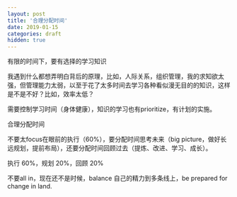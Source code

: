 ```yaml
---
layout: post
title: '合理分配时间'
date: 2019-01-15
categories: draft
hidden: true
---
```


有限的时间下，要有选择的学习知识

我遇到什么都想弄明白背后的原理，比如，人际关系，组织管理，我的求知欲太强，但管理能力太弱，以至于花了太多时间去学习各种看似漫无目的的知识，这样是不是不好？比如，效率太低？

需要控制学习时间（身体健康），知识的学习也有prioritize，有计划的实施。

合理分配时间

不要太focus在眼前的执行（60%），要分配时间思考未来（big picture，做好长远规划，提前布局），还要分配时间回顾过去（提炼、改进、学习、成长）。 

执行 60%，规划 20%，回顾 20% 

不要all in，现在还不是时候，balance 自己的精力到多条线上，be prepared for change in land.

